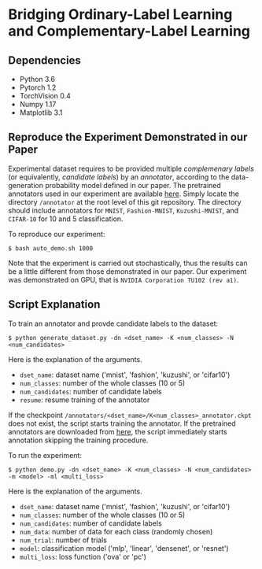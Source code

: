 # Bridging Ordinary-Label Learning and Complementary-Label Learning

## Dependencies
- Python 3.6
- Pytorch 1.2
- TorchVision 0.4
- Numpy 1.17
- Matplotlib 3.1

## Reproduce the Experiment Demonstrated in our Paper

Experimental dataset requires to be provided multiple *complemenary labels* (or equivalently, *candidate labels*) by an *annotator*, according to the data-generation probability model defined in our paper.
The pretrained annotators used in our experiment are available [here](https://drive.google.com/file/d/11oNgzIsh9aGfmlyy9Cmb5uZsFy1C29nk/view?usp=sharing).
Simply locate the directory `/annotator`  at the root level of this git repository. The directory should include annotators for `MNIST`, `Fashion-MNIST`, `Kuzushi-MNIST`, and `CIFAR-10` for 10 and 5 classification.

To reproduce our experiment:

```
$ bash auto_demo.sh 1000
```

Note that the experiment is carried out stochastically, thus the results can be a little different from those demonstrated in our paper.
Our experiment was demonstrated on GPU, that is `NVIDIA Corporation TU102 (rev a1)`.


## Script Explanation

To train an annotator and provde candidate labels to the dataset:

```
$ python generate_dataset.py -dn <dset_name> -K <num_classes> -N <num_candidates>
```

Here is the explanation of the arguments.  

- `dset_name`: dataset name ('mnist', 'fashion', 'kuzushi', or 'cifar10')
- `num_classes`: number of the whole classes (10 or 5)
- `num_candidates`: number of candidate labels
- `resume`: resume training of the annotator

If the checkpoint `/annotators/<dset_name>/K<num_classes>_annotator.ckpt` does not exist, the script starts training the annotator.
If the pretrained annotators are downloaded from [here](https://drive.google.com/file/d/11oNgzIsh9aGfmlyy9Cmb5uZsFy1C29nk/view?usp=sharing), the script immediately starts annotation skipping the training procedure.

To run the experiment:

```
$ python demo.py -dn <dset_name> -K <num_classes> -N <num_candidates> -m <model> -ml <multi_loss> 
```

Here is the explanation of the arguments.  

- `dset_name`: dataset name ('mnist', 'fashion', 'kuzushi', or 'cifar10')
- `num_classes`: number of the whole classes (10 or 5)
- `num_candidates`: number of candidate labels
- `num_data`: number of data for each class (randomly chosen)
- `num_trial`: number of trials
- `model`: classification model ('mlp', 'linear', 'densenet', or 'resnet')
- `multi_loss`: loss function ('ova' or 'pc')


